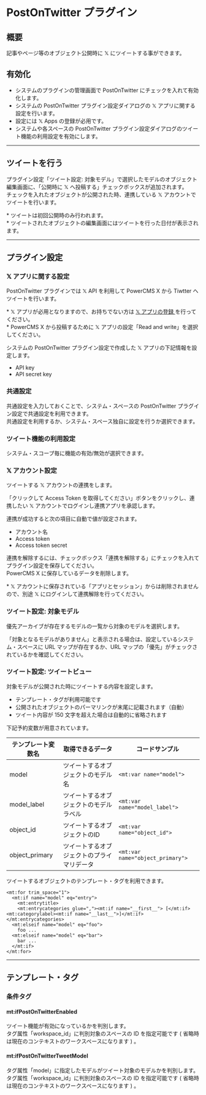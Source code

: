 # PostOnTwitter プラグイン

## 概要

記事やページ等のオブジェクト公開時に 𝕏 にツイートする事ができます。

## 有効化

* システムのプラグインの管理画面で PostOnTwitter にチェックを入れて有効化します。
* システムの PostOnTwitter プラグイン設定ダイアログの 𝕏 アプリに関する設定を行います。
* 設定には 𝕏 Apps の登録が必用です。
* システムや各スペースの PostOnTwitter プラグイン設定ダイアログのツイート機能の利用設定を有効にします。

-----

## ツイートを行う

プラグイン設定「ツイート設定: 対象モデル」で選択したモデルのオブジェクト編集画面に、「公開時に 𝕏 へ投稿する」チェックボックスが追加されます。<br>
チェックを入れたオブジェクトが公開された時、連携している 𝕏 アカウントでツイートを行います。

\* ツイートは初回公開時のみ行われます。<br>
\* ツイートされたオブジェクトの編集画面にはツイートを行った日付が表示されます。

-----

## プラグイン設定

### 𝕏 アプリに関する設定

PostOnTwitter プラグインでは 𝕏 API を利用して PowerCMS X から Tiwtter へツイートを行います。

\* 𝕏 アプリが必用となりますので、お持ちでない方は <a href="https://𝕏.com/apps/new" target="_blank">𝕏 アプリの登録 <i class="fa fa-external-link" aria-hidden="true"></i></a> を行ってください。<br>
\* PowerCMS X から投稿するために 𝕏 アプリの設定「Read and write」を選択してください。

システムの PostOnTwitter プラグイン設定で作成した 𝕏 アプリの下記情報を設定します。

* API key
* API secret key

### 共通設定

共通設定を入力しておくことで、システム・スペースの PostOnTwitter プラグイン設定で共通設定を利用できます。<br>
共通設定を利用するか、システム・スペース独自に設定を行うか選択できます。

### ツイート機能の利用設定

システム・スコープ毎に機能の有効/無効が選択できます。

### 𝕏 アカウント設定

ツイートする 𝕏 アカウントの連携をします。

「クリックして Access Token を取得してください」ボタンをクリックし、連携したい 𝕏 アカウントでログインし連携アプリを承認します。

連携が成功すると次の項目に自動で値が設定されます。

* アカウント名
* Access token
* Access token secret

連携を解除するには、チェックボックス「連携を解除する」にチェックを入れてプラグイン設定を保存してください。<br>
PowerCMS X に保存しているデータを削除します。

\* 𝕏 アカウントに保存されている「アプリとセッション」からは削除されませんので、別途 𝕏 にログインして連携解除を行ってください。

### ツイート設定: 対象モデル

優先アーカイブが存在するモデルの一覧から対象のモデルを選択します。

<p class="alert alert-info" role="alert">「対象となるモデルがありません」と表示される場合は、設定しているシステム・スペースに URL マップが存在するか、URL マップの「優先」がチェックされているかを確認してください。</p>

### ツイート設定: ツイートビュー

対象モデルが公開された時にツイートする内容を設定します。

* テンプレート・タグが利用可能です
* 公開されたオブジェクトのパーマリンクが末尾に記載されます（自動）
* ツイート内容が 150 文字を超えた場合は自動的に省略されます

下記予約変数が用意されています。

<div class="table-responsive">
  <table class="table table-striped table-bordered text-nowrap">
    <thead>
      <tr>
        <th>テンプレート変数名</th>
        <th>取得できるデータ</th>
        <th>コードサンプル</th>
      </tr>
    </thead>
    <tbody>
      <tr>
        <td>model</td>
        <td>ツイートするオブジェクトのモデル名</td>
        <td><code>&lt;mt:var name="model"&gt;</code></td>
      </tr>
      <tr>
        <td>model_label</td>
        <td>ツイートするオブジェクトのモデルラベル</td>
        <td><code>&lt;mt:var name="model_label"&gt;</code></td>
      </tr>
      <tr>
        <td>object_id</td>
        <td>ツイートするオブジェクトのID</td>
        <td><code>&lt;mt:var name="object_id"&gt;</code></td>
      </tr>
      <tr>
        <td>object_primary</td>
        <td>ツイートするオブジェクトのプライマリデータ</td>
        <td><code>&lt;mt:var name="object_primary"&gt;</code></td>
      </tr>
    </tbody>
  </table>
</div>

ツイートするオブジェクトのテンプレート・タグを利用できます。

    <mt:for trim_space="1">
      <mt:if name="model" eq="entry">
        <mt:entrytitle>
        <mt:entrycategories glue=","><mt:if name="__first__"> [</mt:if><mt:categorylabel><mt:if name="__last__">]</mt:if></mt:entrycategories>
      <mt:elseif name="model" eq="foo">
        foo ...
      <mt:elseif name="model" eq="bar">
        bar ...
      </mt:if>
    </mt:for>

-----

## テンプレート・タグ

### 条件タグ

#### mt:ifPostOnTwitterEnabled

ツイート機能が有効になっているかを判別します。<br>
タグ属性「workspace_id」に判別対象のスペースの ID を指定可能です ( 省略時は現在のコンテキストのワークスペースになります ) 。

#### mt:ifPostOnTwitterTweetModel

タグ属性「model」に指定したモデルがツイート対象のモデルかを判別します。<br>
タグ属性「workspace_id」に判別対象のスペースの ID を指定可能です ( 省略時は現在のコンテキストのワークスペースになります ) 。